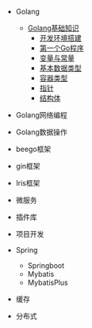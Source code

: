 * Golang
  
  * [Golang基础知识](/Golang/basic/GolangBasic.md)
    * [开发环境搭建](/Golang/basic/Development-environment-setup.md)
    * [第一个Go程序](/Golang/basic/The-first-Go-program.md)
    * [变量与常量](/Golang/basic/Variables-and-constants.md)
    * [基本数据类型](/Golang/basic/Primitive-data-types.md)
    * [容器类型](/Golang/basic/Container-type.md)
    * [指针](/Golang/basic/Pointer.md)
    * [结构体](/Golang/basic/Structs.md)
* Golang网络编程

* Golang数据操作
* beego框架
* gin框架
* Iris框架
* 微服务
* 插件库
* 项目开发

* Spring
  * Springboot
  * Mybatis
  * MybatisPlus
* 缓存
* 分布式
